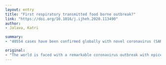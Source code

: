 ```yaml
---
layout: entry
title: "First respiratory transmitted food borne outbreak?"
link: "https://doi.org/10.1016/j.ijheh.2020.113490"
author:
- Jalava, Katri

summary:
- "40554 cases have been confirmed globally with novel coronavirus (SARS-CoV-2) until February 10, 2020. Rigorous surveillance in other countries is required to prevent further global expansion of the outbreak. Most initial cases had visited Huanan South Seafood Market in Wuhan selling exotic live animals. To target the actions, similar epidemiological actions to human cases are needed with animal or food exposures."

original:
- "The world is faced with a remarkable coronavirus outbreak with epicentre in Wuhan, China. Altogether 40554 cases have been confirmed globally with novel coronavirus (SARS-CoV-2) until February 10, 2020. Rigorous surveillance in other countries is required to prevent further global expansion of the outbreak, but resolving the exact mechanism of the initial transmission events is crucial. Most initial cases had visited Huanan South Seafood Market in Wuhan selling also various exotic live animals. Based on the limited initial human-to-human transmission and timely clustering of cases in Huanan market among elderly men, coupled with knowledge that coronaviruses are derived from animals and relationship of SARS-CoV-2 to bat coronavirus, zoonotic transmission in the first instance is probable. To target the actions, similar epidemiological actions to human cases are needed with animal or food exposures. According to current information, an exceptionally wide contamination of seafood market might explain the initiation of the SARS-CoV-2 outbreak. Seafood tanks, air contamination by live animals or rodents are possibilities, but sold animals normally come from various sources. The mode of transmission may become clearer in future: usually in outbreak investigations, hindsight is easy, but for now information about the initial source of this outbreak is limited."
---
```


